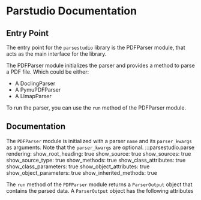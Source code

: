 # Parstudio Documentation


## Entry Point

The entry point for the `parsestudio` library is the PDFParser module, 
that acts as the main interface for the library. 

The PDFParser module initializes the parser and provides a method to parse a PDF file.
Which could be either:
- A DoclingParser
- A PymuPDFParser
- A LlmapParser

To run the parser, you can use the `run` method of the PDFParser module.

## Documentation

The `PDFParser` module is initialized with a parser `name` and its `parser_kwargs` as arguments. Note that the `parser_kwargs` are optional.
:::parsestudio.parse
    rendering:
        show_root_heading: true
        show_source: true
        show_sources: true
        show_source_type: true
        show_methods: true
        show_class_attributes: true
        show_class_parameters: true
        show_object_attributes: true
        show_object_parameters: true
        show_inherited_methods: true

The `run` method of the `PDFParser` module returns a `ParserOutput` object that contains the parsed data. A `ParserOutput` object has the following attributes
